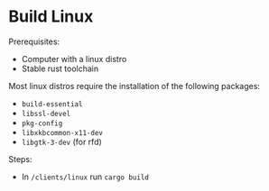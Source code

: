 # Build Linux

Prerequisites:
- Computer with a linux distro
- Stable rust toolchain

Most linux distros require the installation of the following packages:
+ `build-essential`
+ `libssl-devel`
+ `pkg-config`
+ `libxkbcommon-x11-dev`
+ `libgtk-3-dev` (for rfd)

Steps:
- In `/clients/linux` run `cargo build`
